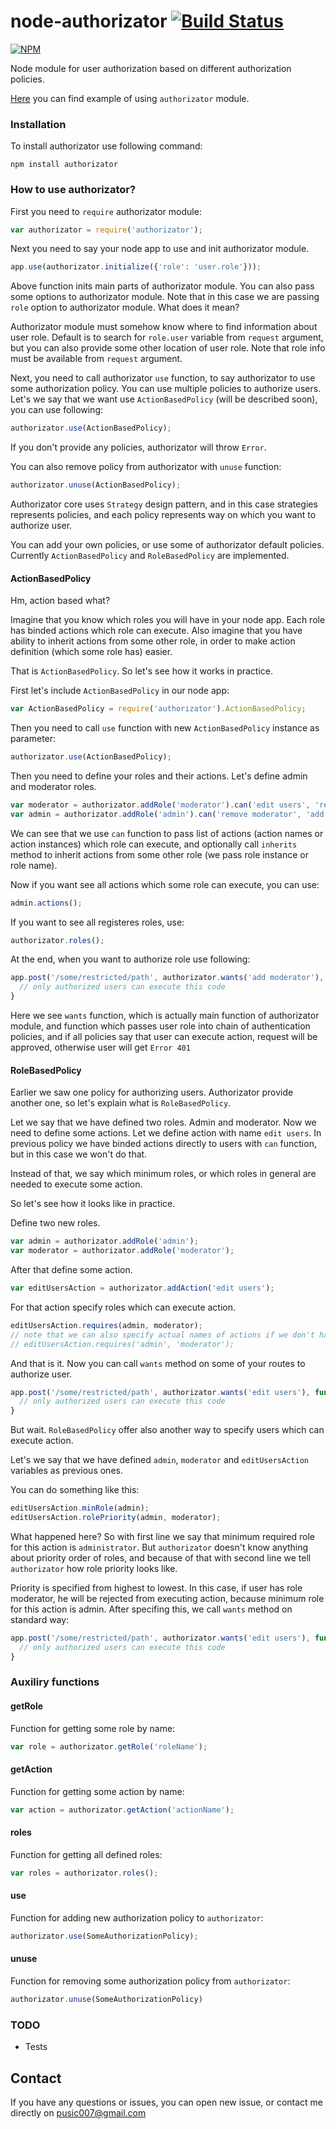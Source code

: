 node-authorizator [![Build Status](https://travis-ci.org/ivpusic/node-authorizator.png?branch=master)](https://travis-ci.org/ivpusic/node-authorizator)
=================

[![NPM](https://nodei.co/npm/authorizator.png)](https://nodei.co/npm/authorizator/)

Node module for user authorization based on different authorization policies. 

[Here](https://github.com/ivpusic/authorizator-example) you can find example of using ``authorizator`` module.

### Installation

To install authorizator use following command:

```Shell
npm install authorizator
```

### How to use authorizator?

First you need to ``require`` authorizator module:

```JavaScript
var authorizator = require('authorizator');
```

Next you need to say your node app to use and init authorizator module.

```JavaScript
app.use(authorizator.initialize({'role': 'user.role'}));
```

Above function inits main parts of authorizator module. You can also pass some options to authorizator module.
Note that in this case we are passing ``role`` option to authorizator module. What does it mean?


Authorizator module must somehow know where to find information about user role. Default is to search for ``role.user``
variable from ``request`` argument, but you can also provide some other location of user role. Note that role info
must be available from ``request`` argument. 


Next, you need to call authorizator ``use`` function, to say authorizator to use some authorization policy.
You can use multiple policies to authorize users. 
Let's we say that we want use ``ActionBasedPolicy`` (will be described soon), you can use following:
```JavaScript
authorizator.use(ActionBasedPolicy); 
```
If you don't provide any policies, authorizator will throw ``Error``.

You can also remove policy from authorizator with ``unuse`` function:
```Javascript
authorizator.unuse(ActionBasedPolicy);
```

Authorizator core uses ``Strategy`` design pattern, and in this case strategies represents policies, 
and each policy represents way on which you want to authorize user.


You can add your own policies, or use some of authorizator default policies. 
Currently ``ActionBasedPolicy`` and ``RoleBasedPolicy`` are implemented.

#### ActionBasedPolicy

Hm, action based what? 

Imagine that you know which roles you will have in your node app. Each role has binded actions which role can execute.
Also imagine that you have ability to inherit actions from some other role, in order to make action definition (which some role has) easier.

That is ``ActionBasedPolicy``. So let's see how it works in practice.

First let's include ``ActionBasedPolicy`` in our node app:

```JavaScript
var ActionBasedPolicy = require('authorizator').ActionBasedPolicy;
```
Then you need to call ``use`` function with new ``ActionBasedPolicy`` instance as parameter:
```JavaScript
authorizator.use(ActionBasedPolicy); 
```

Then you need to define your roles and their actions. Let's define admin and moderator roles.

```JavaScript
var moderator = authorizator.addRole('moderator').can('edit users', 'remove users');
var admin = authorizator.addRole('admin').can('remove moderator', 'add moderator').inherits('moderator');
```

We can see that we use ``can`` function to pass list of actions (action names or action instances) which role can execute, and optionally call 
``inherits`` method to inherit actions from some other role (we pass role instance or role name).

Now if you want see all actions which some role can execute, you can use:
```JavaScript
admin.actions();
```
If you want to see all registeres roles, use:
```JavaScript
authorizator.roles();
```
At the end, when you want to authorize role use following:

```JavaScript
app.post('/some/restricted/path', authorizator.wants('add moderator'), function (req, res) { 
  // only authorized users can execute this code 
}
```
Here we see ``wants`` function, which is actually main function of authorizator module, and function which passes user role
into chain of authentication policies, and if all policies say that user can execute action, request will be approved,
otherwise user will get ``Error 401``

#### RoleBasedPolicy

Earlier we saw one policy for authorizing users. Authorizator provide another one, so let's explain what is ``RoleBasedPolicy``.

Let we say that we have defined two roles. Admin and moderator. Now we need to define some actions. Let we define action with name ``edit users``.
In previous policy we have binded actions directly to users with ``can`` function, but in this case we won't do that.

Instead of that, we say which minimum roles, or which roles in general are needed to execute some action.

So let's see how it looks like in practice.

Define two new roles.
```Javascript
var admin = authorizator.addRole('admin');
var moderator = authorizator.addRole('moderator');
```

After that define some action.
```Javascript
var editUsersAction = authorizator.addAction('edit users');
```

For that action specify roles which can execute action.
```JavaScript
editUsersAction.requires(admin, moderator);
// note that we can also specify actual names of actions if we don't have their references
// editUsersAction.requires('admin', 'moderator');
```

And that is it. Now you can call ``wants`` method on some of your routes to authorize user.
```JavaScript
app.post('/some/restricted/path', authorizator.wants('edit users'), function (req, res) { 
  // only authorized users can execute this code 
}
```

But wait. ``RoleBasedPolicy`` offer also another way to specify users which can execute action. 

Let's we say that we have defined ``admin``, ``moderator`` and ``editUsersAction`` variables as previous ones.

You can do something like this:

```JavaScript
editUsersAction.minRole(admin);
editUsersAction.rolePriority(admin, moderator);
```

What happened here? So with first line we say that minimum required role for this action is ``administrator``.
But ``authorizator`` doesn't know anything about priority order of roles, and because of that with second line we tell ``authorizator`` how role priority looks like.

Priority is specified from highest to lowest. In this case, if user has role moderator, he will be rejected from 
executing action, because minimum role for this action is admin. After specifing this, we call ``wants`` method
on standard way:
```JavaScript
app.post('/some/restricted/path', authorizator.wants('edit users'), function (req, res) { 
  // only authorized users can execute this code 
}
```

### Auxiliry functions

#### getRole

Function for getting some role by name:
```JavaScript
var role = authorizator.getRole('roleName');
```

#### getAction

Function for getting some action by name:
```JavaScript
var action = authorizator.getAction('actionName');
```

#### roles

Function for getting all defined roles:

```JavaScript
var roles = authorizator.roles();
```

#### use

Function for adding new authorization policy to ``authorizator``:
```JavaScript
authorizator.use(SomeAuthorizationPolicy);
```

#### unuse

Function for removing some authorization policy from ``authorizator``:
```JavaScript
authorizator.unuse(SomeAuthorizationPolicy)
```

### TODO
- Tests

## Contact

If you have any questions or issues, you can open new issue, or contact me directly on pusic007@gmail.com

